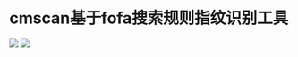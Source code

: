 # cmscan基于fofa搜索规则指纹识别工具

![](https://github.com/cuijianxiong/cmscan/blob/master/GIF.gif) 
![](https://github.com/cuijianxiong/cmscan/blob/master/GIF12.gif) 
